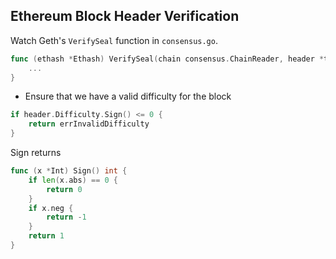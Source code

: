 
## Ethereum Block Header Verification

Watch Geth's `VerifySeal` function in `consensus.go`.

```go
func (ethash *Ethash) VerifySeal(chain consensus.ChainReader, header *types.Header) error {
	...
}
```

* Ensure that we have a valid difficulty for the block
```go
if header.Difficulty.Sign() <= 0 {
	return errInvalidDifficulty
}
```
Sign returns
```go
func (x *Int) Sign() int {
	if len(x.abs) == 0 {
		return 0
	}
	if x.neg {
		return -1
	}
	return 1
}
```

<!--
## TODO
* Change Title
  * Keywords: relay, ethash, 2-way-peg, new opcode, modified merkle patricia trie proof, rlp
-->
